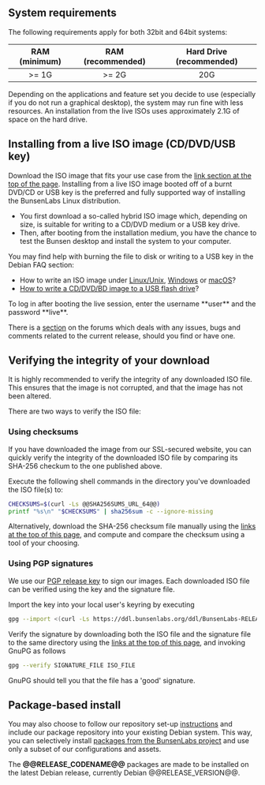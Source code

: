 [LinuxFAQ]: <https://www.debian.org/CD/faq/#record-unix>
[OSXFAQ]: <https://www.debian.org/CD/faq/#record-mac>
[USBFAQ]: <https://www.debian.org/CD/faq/#write-usb>
[WindowsFAQ]: <https://www.debian.org/CD/faq/#record-windows>

[DDL32]: <@@DDL_URL_32@@>
[DDL32CD]: <@@DDL_URL_32CD@@>
[DDL32M]: <@@DDL_URL_32M@@>
[DDL64]: <@@DDL_URL_64@@>
[DDL64M]: <@@DDL_URL_64M@@>
[TorrentFile32]: <@@TORRENT_URL_32@@>
[TorrentFile32CD]: <@@TORRENT_URL_32CD@@>
[TorrentFile64]: <@@TORRENT_URL_64@@>
[shasums32]: <@@SHA256SUMS_URL_32@@>
[shasums32CD]: <@@SHA256SUMS_URL_32CD@@>
[shasums64]: <@@SHA256SUMS_URL_64@@>
[pgp32]: <@@SIG_URL_32@@>
[pgp32CD]: <@@SIG_URL_32CD@@>
[pgp64]: <@@SIG_URL_64@@>
[releasekey]: <https://ddl.bunsenlabs.org/ddl/BunsenLabs-RELEASE.asc>

## System requirements

The following requirements apply for both 32bit and 64bit systems:

|RAM (minimum)|RAM (recommended)|Hard Drive (recommended) |
|:-----------:|:---------------:|:---------:|
| >= 1G       | >= 2G           | 20G       |

Depending on the applications and feature set you decide to use
(especially if you do not run a graphical desktop), the system may run
fine with less resources. An installation from the live ISOs uses
approximately 2.1G of space on the hard drive.

## Installing from a live ISO image (CD/DVD/USB key)

Download the ISO image that fits your use case from the [link section at the top of the page](#leader).
Installing from a live ISO image booted off of a burnt DVD/CD or USB key is the preferred and fully
supported way of installing the BunsenLabs Linux distribution.

  * You first download a so-called hybrid ISO image which, depending on size, is suitable for writing to a CD/DVD medium or a USB key drive.
  * Then, after booting from the installation medium, you have the chance to test the Bunsen desktop and install the system to your computer.

You may find help with burning the file to disk or writing to a USB key in the Debian FAQ section:

* How to write an ISO image under [Linux/Unix][LinuxFAQ],
  [Windows][WindowsFAQ] or [macOS][OSXFAQ]?
* [How to write a CD/DVD/BD image to a USB flash drive][USBFAQ]?

<div class="info">
To log in after booting the live session, enter the username **user** and
the password **live**.
</div>

There is a [section](https://forums.bunsenlabs.org/viewforum.php?id=14)
on the forums which deals with any issues, bugs and comments related to
the current release, should you find or have one.

## Verifying the integrity of your download

It is highly recommended to verify the integrity of any downloaded ISO file. This ensures that the
image is not corrupted, and that the image has not been altered.

There are two ways to verify the ISO file:

### Using checksums

If you have downloaded the image from our SSL-secured website, you can quickly verify the
integrity of the downloaded ISO file by comparing its SHA-256 checkum to the one published
above.

Execute the following shell commands in the directory you've downloaded the ISO file(s) to:

```sh
CHECKSUMS=$(curl -Ls @@SHA256SUMS_URL_64@@)
printf "%s\n" "$CHECKSUMS" | sha256sum -c --ignore-missing

```

Alternatively, download the SHA-256 checksum file manually using the [links at the top of this
page](#leader), and compute and compare the checksum using a tool of your choosing.

### Using PGP signatures

We use our [PGP release key][releasekey] to sign our images. Each downloaded ISO file can be
verified using the key and the signature file.

Import the key into your local user's keyring by executing
```sh
gpg --import <(curl -Ls https://ddl.bunsenlabs.org/ddl/BunsenLabs-RELEASE.asc)
```

Verify the signature by downloading both the ISO file and the signature file to the
same directory using the [links at the top of this page](#leader), and invoking GnuPG as follows
```sh
gpg --verify SIGNATURE_FILE ISO_FILE
```
GnuPG should tell you that the file has a 'good' signature.



## Package-based install

You may also choose to follow our repository set-up [instructions](/repositories.html) and include
our package repository into your existing Debian system. This way, you can selectively install
[packages from the BunsenLabs project](/repoidx.html?k=name-description&v=bunsen-) and use only a
subset of our configurations and assets.

The **\@\@RELEASE_CODENAME\@\@** packages are made to be installed on the latest Debian release,
currently Debian \@\@RELEASE_VERSION\@\@.

